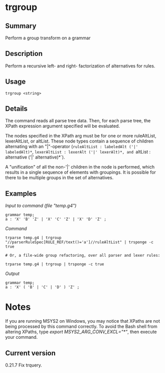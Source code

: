 # trgroup

## Summary

Perform a group transform on a grammar

## Description

Perform a recursive left- and right- factorization of alternatives for rules.

## Usage

    trgroup <string>

## Details

The command reads all parse tree data. Then, for each parse tree,
the XPath expression argument specified will be evaluated.

The nodes specified in the XPath arg must be for one or more
ruleAltList, lexerAltList, or altList. These node types contain
a sequence of children alternating with an "|"-operator
(`ruleAltList : labeledAlt ('|' labeledAlt)*`,
`lexerAltList : lexerAlt ('|' lexerAlt)*, and
`altList : alternative ('|' alternative)*`).

A "unification" of all the non-'|' children in the node is performed,
which results in a single sequence of elements with groupings. It is
possible for there to be multiple groups in the set of alternatives.

## Examples

_Input to command (file "temp.g4")_

    grammar temp;
    a : 'X' 'B' 'Z' | 'X' 'C' 'Z' | 'X' 'D' 'Z' ;

_Command_

    trparse temp.g4 | trgroup "//parserRuleSpec[RULE_REF/text()='a']//ruleAltList" | trsponge -c true
    
    # Or, a file-wide group refactoring, over all parser and lexer rules:
    
    trparse temp.g4 | trgroup | trsponge -c true

_Output_

    grammar temp;
    a : 'X' ( 'B' | 'C' | 'D' ) 'Z' ;

# Notes

If you are running MSYS2 on Windows, you may notice that XPaths are not being
processed by this command correctly. To avoid the Bash shell from altering
XPaths, type _export MSYS2_ARG_CONV_EXCL="*"_, then execute your command.

## Current version

0.21.7 Fix trquery.
